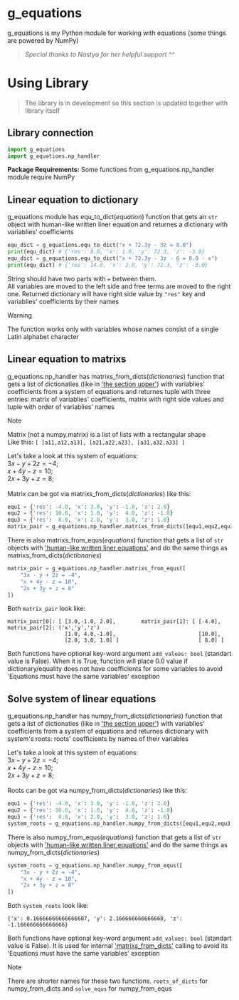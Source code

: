 # g_equations

g_equations is my Python module for working with equations (some things are powered by NumPy)

> _Special thanks to Nastya for her helpful support ^^_

# Using Library

> The library is in development so this section is updated together with library itself

## Library connection

```py
import g_equations
import g_equations.np_handler
```

**Package Requirements:** Some functions from g_equations.np_handler module require NumPy

## Linear equation to dictionary

g_equations module has equ_to_dict(_equation_) function that gets an `str` object with human-like written liner equation and returnes a dictionary with variablies' coefficients

```py
equ_dict = g_equations.equ_to_dict("x + 72.3y - 3z = 8.0")
print(equ_dict) # {'res': 8.0, 'x': 1.0, 'y': 72.3, 'z': -3.0}
equ_dict = g_equations.equ_to_dict("x + 72.3y - 3z - 6 = 8.0 - x")
print(equ_dict) # {'res': 14.0, 'x': 2.0, 'y': 72.3, 'z': -3.0}
```

String should have two parts with `=` between them.<br>
All variables are moved to the left side and free terms are moved to the right one. Returned dictionary will have right side value by `"res"` key and variablies' coefficients by their names

> [!WARNING]
> The function works only with variables whose names consist of a single Latin alphabet character

## Linear equation to matrixs

g_equations.np_handler has matrixs_from_dicts(_dictionaries_) function that gets a list of dictionaties (like in [&#39;the section upper&#39;](#linear-equation-to-dictionary)) with variablies' coefficients from a system of equations and returnes tuple with three entries: matrix of variablies' coefficients, matrix with right side values and tuple with order of variablies' names

> [!NOTE]
> Matrix (not a numpy.matrix) is a list of lists with a rectangular shape<br>
> Like this: `[ [a11,a12,a13], [a21,a22,a23], [a31,a32,a33] ]`

Let's take a look at this system of equations:<br>
$3x - y + 2z = -4;$<br>
$x + 4y - z = 10;$<br>
$2x + 3y + z = 8;$<br>
<br>
Matrix can be got via matrixs_from_dicts(_dictionaries_) like this:

```py
equ1 = {'res': -4.0, 'x': 3.0, 'y': -1.0, 'z': 2.0}
equ2 = {'res': 10.0, 'x': 1.0, 'y':  4.0, 'z': -1.0}
equ3 = {'res':  8.0, 'x': 2.0, 'y':  3.0, 'z': 1.0}
matrix_pair = g_equations.np_handler.matrixs_from_dicts([equ1,equ2,equ3])
```

There is also matrixs_from_equs(_equations_) function that gets a list of `str` objects with [&#39;human-like written liner equations&#39;](#linear-equation-to-dictionary) and do the same things as matrixs_from_dicts(_dictionaries_)

```py
matrix_pair = g_equations.np_handler.matrixs_from_equs([
    "3x - y + 2z = -4",
    "x + 4y - z = 10",
    "2x + 3y + z = 8"
])
```

Both `matrix_pair` look like:

```
matrix_pair[0]: [ [3.0,-1.0, 2.0],        matrix_pair[1]: [ [-4.0],        matrix_pair[2]: ('x','y','z')
                  [1.0, 4.0,-1.0],                          [10.0], 
                  [2.0, 3.0, 1.0] ]                         [ 8.0] ]      
```

Both functions have optional key-word argument `add_values: bool` (standart value is False). When it is True, function will place 0.0 value if dictionary/equality does not have coefficients for some variables to avoid 'Equations must have the same variables' exception

## Solve system of linear equations

g_equations.np_handler has numpy_from_dicts(_dictionaries_) function that gets a list of dictionaties (like in [&#39;the section upper&#39;](#linear-equation-to-dictionary)) with variablies' coefficients from a system of equations and returnes dictionary with system's roots: roots' coefficients by names of their variables

Let's take a look at this system of equations:<br>
$3x - y + 2z = -4;$<br>
$x + 4y - z = 10;$<br>
$2x + 3y + z = 8;$<br>
<br>
Roots can be got via numpy_from_dicts(_dictionaries_) like this:

```py
equ1 = {'res': -4.0, 'x': 3.0, 'y': -1.0, 'z': 2.0}
equ2 = {'res': 10.0, 'x': 1.0, 'y':  4.0, 'z': -1.0}
equ3 = {'res':  8.0, 'x': 2.0, 'y':  3.0, 'z': 1.0}
system_roots = g_equations.np_handler.numpy_from_dicts([equ1,equ2,equ3])
```

There is also numpy_from_equs(_equations_) function that gets a list of `str` objects with [&#39;human-like written liner equations&#39;](#linear-equation-to-dictionary) and do the same things as numpy_from_dicts(_dictionaries_)

```py
system_roots = g_equations.np_handler.numpy_from_equs([
    "3x - y + 2z = -4",
    "x + 4y - z = 10",
    "2x + 3y + z = 8"
])
```

Both `system_roots` look like:

```
{'x': 0.16666666666666607, 'y': 2.166666666666668, 'z': -1.166666666666666}
```

Both functions have optional key-word argument `add_values: bool` (standart value is False). It is used for internal [&#39;matrixs_from_dicts&#39;](#linear-equation-to-matrixs) calling to avoid its 'Equations must have the same variables' exception

> [!NOTE]
> There are shorter names for these two functions. `roots_of_dicts` for numpy_from_dicts and `solve_equs` for numpy_from_equs

